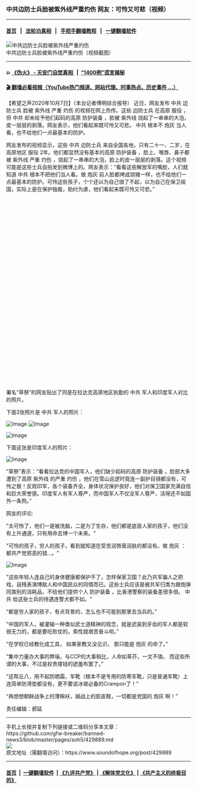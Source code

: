 ### 中共边防士兵脸被紫外线严重灼伤  网友：可怜又可悲（视频）
------------------------

#### [首页](https://github.com/gfw-breaker/banned-news3/blob/master/README.md) &nbsp;&nbsp;|&nbsp;&nbsp; [法轮功真相](https://github.com/begood0513/basic/blob/master/README.md)  &nbsp;&nbsp;|&nbsp;&nbsp; [手把手翻墙教程](https://github.com/gfw-breaker/guides/wiki)  &nbsp;&nbsp;|&nbsp;&nbsp; [一键翻墙软件](https://github.com/gfw-breaker/nogfw/blob/master/README.md)  



<div><img alt="中共边防士兵脸被紫外线严重灼伤" src="https://img.soundofhope.org/2020-10/wuhanfeiyan_2020-10-07_1-1602120909586.jpg"/>
<br/><figcaption class="caption">
 中共边防士兵脸被紫外线严重灼伤（视频截图）
</figcaption></div><hr/>

#### 💥 [《伪火》 - 天安门自焚真相 ](http://158.247.195.190:10000/videos/blog/weihuo.html)&nbsp; |&nbsp; [“1400例”谎言揭秘  ](http://158.247.195.190:10000/videos/blog/jiexi1400.html)

#### [ 🎬  翻墙必看视频（YouTube热门频道、网站代理、时事热点、历史事件 ...）](https://github.com/gfw-breaker/links/blob/master/banned.md)

<div><div class="Content__Wrapper sc-1bvya0-0 grZQxZ">
 <p class="meta-top">
  <span class="meta">
   【希望之声2020年10月7日】（本台记者傅明综合报导）
  </span>
  近日，网友发布
  <ok href="/term/1059">
   中共
  </ok>
  <ok href="/term/392761">
   边防士兵
  </ok>
  脸被
  <ok href="/term/20147">
   紫外线
  </ok>
  严重
  <ok href="/term/302083">
   灼伤
  </ok>
  的视频在网上热传。这些
  <ok href="/term/392761">
   边防士兵
  </ok>
  在高原
  <ok href="/term/58127">
   服役
  </ok>
  ，但
  <ok href="/term/1059">
   中共
  </ok>
  却未给予他们起码的高原
  <ok href="/term/242926">
   防护装备
  </ok>
  ，脸被
  <ok href="/term/20147">
   紫外线
  </ok>
  烧起了一串串的大泡，皮一层层的剥落。网友表示，他们看起来既可怜又可悲。
  <ok href="/term/1059">
   中共
  </ok>
  根本不
  <ok href="/term/110739">
   炮灰
  </ok>
  当人看，也不给他们一点最基本的防护。
 </p>
 <p>
  网友发布的视频显示，这些
  <ok href="/term/1059">
   中共
  </ok>
  <ok href="/term/392761">
   边防士兵
  </ok>
  来自全国各地，只有二十一、二岁，在高原地区
  <ok href="/term/58127">
   服役
  </ok>
  2年。他们都显然没有基本的高原
  <ok href="/term/242926">
   防护装备
  </ok>
  ，脸上、嘴唇、鼻子都被
  <ok href="/term/20147">
   紫外线
  </ok>
  严重
  <ok href="/term/302083">
   灼伤
  </ok>
  ，烧起了一串串的大泡，脸上的皮一层层的剥落。这个视频可能是这些士兵自拍发到微博上的。网友表示：“看看这些解放军的嘴脸，人们就知道
  <ok href="/term/1059">
   中共
  </ok>
  根本不把他们当人看。做
  <ok href="/term/110739">
   炮灰
  </ok>
  前人脸都烤成烧猪一样，也不给他们一点最基本的防护。可怜这些孩子，个个还以为自己很了不起，以为自己在保卫祖国，实际上是在保护独裁，助纣为虐，他们看起来既可怜又可悲。”
 </p>
 <div class="soh-embed">
  <div class="soh-embed-inner">
   <div class="iframely-embed" style="max-width: 550px;">
    <div class="iframely-responsive" style="padding-bottom: 100%;">
    </div>
   </div>
  </div>
 </div>
 <p>
  署名“草祭”的网友贴出了同是在拉达克高原地区执勤的
  <ok href="/term/1059">
   中共
  </ok>
  军人和印度军人对比的照片。
 </p>
 <p>
  下面3张照片是
  <ok href="/term/1059">
   中共
  </ok>
  军人的照片：
 </p>
 <p>
  <img alt="Image" src="https://pbs.twimg.com/media/EiU0DMwU0AMGeD9?format=jpg&amp;name=240x240"/>
  <img alt="Image" src="https://pbs.twimg.com/media/EiU0D1pU4AAkxql?format=jpg&amp;name=360x360"/>
 </p>
 <p>
  <img alt="Image" src="https://pbs.twimg.com/media/EiU0JS2UMAELxxS?format=jpg&amp;name=large"/>
 </p>
 <p>
  下面这张是印度军人的照片：
 </p>
 <p>
  <img alt="Image" src="https://pbs.twimg.com/media/EiU0LiGUcAIg1jL?format=jpg&amp;name=small"/>
 </p>
 <p>
  “草祭”表示：“看看拉达克的中国军人，他们缺少起码的高原
  <ok href="/term/242926">
   防护装备
  </ok>
  ，脸部大多遭到了高原
  <ok href="/term/20147">
   紫外线
  </ok>
  的严重
  <ok href="/term/302083">
   灼伤
  </ok>
  ，他们在雪山巡逻时竟连一副护目镜都没有，可怜之极！反观印军，各个装备齐全，身体状况保护良好，他们对保卫国家充满自信和巨大荣誉感。印度军人有军人尊严，而中国军人不仅没军人尊严，活得还不如国外一条狗。”
 </p>
 <p>
  网友的评论:
 </p>
 <p>
  "太可怜了，他们一是被洗脑，二是为了生存，他们都是底层人家的孩子，他们没有上升通道，只有用命去博一个未来。"
 </p>
 <p>
  "可怜的孩子，穷人的孩子，看到就知道在受苦润唇膏润肤的都没有。做
  <ok href="/term/110739">
   炮灰
  </ok>
  ：都共产党邪恶的错…。"
 </p>
 <p>
  <img alt="Image" src="https://pbs.twimg.com/media/Ejv9mwIXgAI0zsL?format=jpg&amp;name=small"/>
 </p>
 <p>
  "这些年轻人连自己的身体健康都保护不了，怎样保家卫国？此乃共军骗人之把戏，自残表演博敌人和中国民众的同情而已。这些士兵应该是被共军归类为跟炮弹同类别的消耗品，不给他们提供个人
  <ok href="/term/242926">
   防护装备
  </ok>
  ，比香港警察的装备差很多倍。
  <ok href="/term/1059">
   中共
  </ok>
  给这些士兵的待遇连警犬都不如。"
 </p>
 <div class="AD_Embed__Wrap-sc-1xslmin-0 igMuqX module desktop">
  <div>
  </div>
 </div>
 <p>
  “都是穷人家的孩子，有点背景的，怎么也不可能到那里去当兵的。”
 </p>
 <p>
  “中国的军人，被灌输一种类似武士道精神的观念，就是武装到牙齿的军人都是软弱无力的，都是要吃败仗的。索性就艰苦奋斗呗。”
 </p>
 <p>
  “在学校已经教化成工具， 如果家教又没见识， 那只能是
  <ok href="/term/110739">
   炮灰
  </ok>
  的命了。”
 </p>
 <p>
  “集中力量办大事的弊端，与CCP的大事相比，人命如草芥，一文不值。 而这些所谓的大事，不过是权贵搂钱的遮羞布罢了。”
 </p>
 <p>
  “这帮丘八，用不起防晒霜，军靴（根本不是专用的防寒军靴，只是普通军靴）上连简单防滑垫都没有，更不要说冰坡必备的Crampon了！”
 </p>
 <p>
  “再想想朝鲜战争上的薄棉袄，越战上的胶皮鞋，一切都是党国的
  <ok href="/term/110739">
   炮灰
  </ok>
  啊！”
 </p>
 <p class="meta-btm">
  责任编辑：郝延
 </p>
</div>
</div>
<hr/>
手机上长按并复制下列链接或二维码分享本文章：<br/>
https://github.com/gfw-breaker/banned-news3/blob/master/pages/soh5/429889.md <br/>
<a href='https://github.com/gfw-breaker/banned-news3/blob/master/pages/soh5/429889.md'><img src='https://github.com/gfw-breaker/banned-news3/blob/master/pages/soh5/429889.md.png'/></a> <br/>
原文地址（需翻墙访问）：https://www.soundofhope.org/post/429889


------------------------
#### [首页](https://github.com/gfw-breaker/banned-news3/blob/master/README.md) &nbsp;|&nbsp; [一键翻墙软件](https://github.com/gfw-breaker/nogfw/blob/master/README.md) &nbsp;| [《九评共产党》](https://github.com/gfw-breaker/9ping.md/blob/master/README.md#九评之一评共产党是什么) | [《解体党文化》](https://github.com/gfw-breaker/jtdwh.md/blob/master/README.md) | [《共产主义的终极目的》](https://github.com/gfw-breaker/gczydzjmd.md/blob/master/README.md)


<img src='http://gfw-breaker.win/banned-news3/pages/soh5/429889.md' width='0px' height='0px'/>